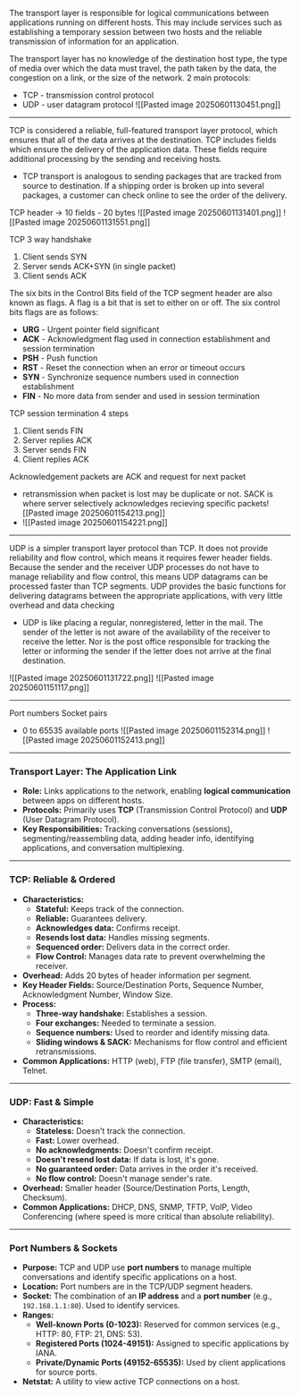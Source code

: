 The transport layer is responsible for logical communications between applications running on different hosts. This may include services such as establishing a temporary session between two hosts and the reliable transmission of information for an application.

The transport layer has no knowledge of the destination host type, the type of media over which the data must travel, the path taken by the data, the congestion on a link, or the size of the network.
2 main protocols: 
- TCP - transmission control protocol
- UDP - user datagram protocol
![[Pasted image 20250601130451.png]]

- - -
TCP is considered a reliable, full-featured transport layer protocol, which ensures that all of the data arrives at the destination. TCP includes fields which ensure the delivery of the application data. These fields require additional processing by the sending and receiving hosts.
- TCP transport is analogous to sending packages that are tracked from source to destination. If a shipping order is broken up into several packages, a customer can check online to see the order of the delivery.

TCP header → 10 fields - 20 bytes
![[Pasted image 20250601131401.png]]
![[Pasted image 20250601131551.png]]


TCP 3 way handshake
1. Client sends SYN
2. Server sends ACK+SYN (in single packet)
3. Client sends ACK

The six bits in the Control Bits field of the TCP segment header are also known as flags. A flag is a bit that is set to either on or off.
The six control bits flags are as follows:
- **URG** - Urgent pointer field significant
- **ACK** - Acknowledgment flag used in connection establishment and session termination
- **PSH** - Push function
- **RST** - Reset the connection when an error or timeout occurs
- **SYN** - Synchronize sequence numbers used in connection establishment
- **FIN** - No more data from sender and used in session termination

TCP session termination 4 steps
1. Client sends FIN
2. Server replies ACK
3. Server sends FIN
4. Client replies ACK

Acknowledgement packets are ACK and request for next packet
- retransmission when packet is lost may be duplicate or not. SACK is where server selectively acknowledges recieving specific packets![[Pasted image 20250601154213.png]]
- ![[Pasted image 20250601154221.png]]








- - -
UDP is a simpler transport layer protocol than TCP. It does not provide reliability and flow control, which means it requires fewer header fields. Because the sender and the receiver UDP processes do not have to manage reliability and flow control, this means UDP datagrams can be processed faster than TCP segments. UDP provides the basic functions for delivering datagrams between the appropriate applications, with very little overhead and data checking
- UDP is like placing a regular, nonregistered, letter in the mail. The sender of the letter is not aware of the availability of the receiver to receive the letter. Nor is the post office responsible for tracking the letter or informing the sender if the letter does not arrive at the final destination.

![[Pasted image 20250601131722.png]]
![[Pasted image 20250601151117.png]]

- - -
Port numbers
Socket pairs
- 0 to 65535 available ports
![[Pasted image 20250601152314.png]]
![[Pasted image 20250601152413.png]]

- - -

### Transport Layer: The Application Link

- **Role:** Links applications to the network, enabling **logical communication** between apps on different hosts.
- **Protocols:** Primarily uses **TCP** (Transmission Control Protocol) and **UDP** (User Datagram Protocol).
- **Key Responsibilities:** Tracking conversations (sessions), segmenting/reassembling data, adding header info, identifying applications, and conversation multiplexing.

---

### TCP: Reliable & Ordered

- **Characteristics:**
    - **Stateful:** Keeps track of the connection.
    - **Reliable:** Guarantees delivery.
    - **Acknowledges data:** Confirms receipt.
    - **Resends lost data:** Handles missing segments.
    - **Sequenced order:** Delivers data in the correct order.
    - **Flow Control:** Manages data rate to prevent overwhelming the receiver.
- **Overhead:** Adds 20 bytes of header information per segment.
- **Key Header Fields:** Source/Destination Ports, Sequence Number, Acknowledgment Number, Window Size.
- **Process:**
    - **Three-way handshake:** Establishes a session.
    - **Four exchanges:** Needed to terminate a session.
    - **Sequence numbers:** Used to reorder and identify missing data.
    - **Sliding windows & SACK:** Mechanisms for flow control and efficient retransmissions.
- **Common Applications:** HTTP (web), FTP (file transfer), SMTP (email), Telnet.

---

### UDP: Fast & Simple

- **Characteristics:**
    - **Stateless:** Doesn't track the connection.
    - **Fast:** Lower overhead.
    - **No acknowledgments:** Doesn't confirm receipt.
    - **Doesn't resend lost data:** If data is lost, it's gone.
    - **No guaranteed order:** Data arrives in the order it's received.
    - **No flow control:** Doesn't manage sender's rate.
- **Overhead:** Smaller header (Source/Destination Ports, Length, Checksum).
- **Common Applications:** DHCP, DNS, SNMP, TFTP, VoIP, Video Conferencing (where speed is more critical than absolute reliability).

---

### Port Numbers & Sockets

- **Purpose:** TCP and UDP use **port numbers** to manage multiple conversations and identify specific applications on a host.
- **Location:** Port numbers are in the TCP/UDP segment headers.
- **Socket:** The combination of an **IP address** and a **port number** (e.g., `192.168.1.1:80`). Used to identify services.
- **Ranges:**
    - **Well-known Ports (0-1023):** Reserved for common services (e.g., HTTP: 80, FTP: 21, DNS: 53).
    - **Registered Ports (1024-49151):** Assigned to specific applications by IANA.
    - **Private/Dynamic Ports (49152-65535):** Used by client applications for source ports.
- **Netstat:** A utility to view active TCP connections on a host.